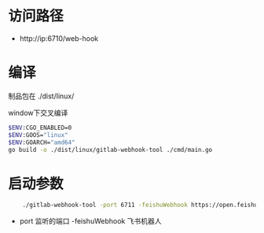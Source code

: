 
# 访问路径
- http://ip:6710/web-hook


# 编译
制品包在 ./dist/linux/

window下交叉编译
```bash
$ENV:CGO_ENABLED=0
$ENV:GOOS="linux"
$ENV:GOARCH="amd64"
go build -o ./dist/linux/gitlab-webhook-tool ./cmd/main.go
```


# 启动参数
```bash
    ./gitlab-webhook-tool -port 6711 -feishuWebhook https://open.feishu.cn/open-apis/bot/v2/hook/11111111111111111
```
- port  监听的端口
-feishuWebhook 飞书机器人
